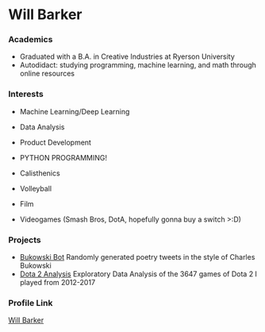 # Will Barker

### Academics

- Graduated with a B.A. in Creative Industries at Ryerson University
- Autodidact: studying programming, machine learning, and math through online resources

### Interests

- Machine Learning/Deep Learning 
- Data Analysis
- Product Development
- PYTHON PROGRAMMING!

- Calisthenics
- Volleyball
- Film
- Videogames (Smash Bros, DotA, hopefully gonna buy a switch >:D)

### Projects

- [Bukowski Bot](https://github.com/billwarker/bukowski-bot-v2) Randomly generated poetry tweets in the style of Charles Bukowski
- [Dota 2 Analysis](https://github.com/billwarker/opendota-analysis) Exploratory Data Analysis of the 3647 games of Dota 2 I played from 2012-2017

### Profile Link

[Will Barker](https://github.com/billwarker)
